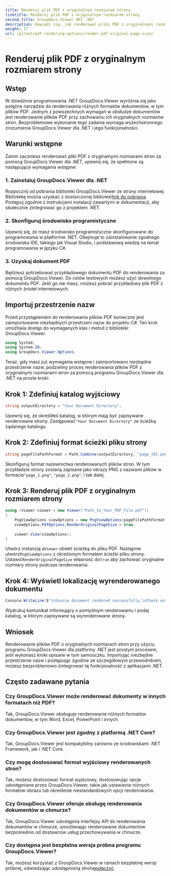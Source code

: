 ```yaml
---
title: Renderuj plik PDF z oryginalnym rozmiarem strony
linktitle: Renderuj plik PDF z oryginalnym rozmiarem strony
second_title: GroupDocs.Viewer API .NET
description: Dowiedz się, jak renderować pliki PDF z oryginalnymi rozmiarami stron przy użyciu programu GroupDocs.Viewer dla platformy .NET. Postępuj zgodnie z naszym przewodnikiem krok po kroku i bezproblemowo zintegruj tę funkcjonalność.
weight: 17
url: /pl/net/pdf-rendering-options/render-pdf-original-page-size/
---
```


# Renderuj plik PDF z oryginalnym rozmiarem strony

## Wstęp
W dziedzinie programowania .NET GroupDocs.Viewer wyróżnia się jako potężne narzędzie do renderowania różnych formatów dokumentów, w tym plików PDF. Jednym z powszechnych wymagań w obsłudze dokumentów jest renderowanie plików PDF przy zachowaniu ich oryginalnych rozmiarów stron. Bezproblemowe wykonanie tego zadania wymaga wszechstronnego zrozumienia GroupDocs.Viewer dla .NET i jego funkcjonalności.
## Warunki wstępne
Zanim zaczniesz renderować pliki PDF z oryginalnymi rozmiarami stron za pomocą GroupDocs.Viewer dla .NET, upewnij się, że spełnione są następujące wymagania wstępne:
### 1. Zainstaluj GroupDocs.Viewer dla .NET
 Rozpocznij od pobrania biblioteki GroupDocs.Viewer ze strony internetowej. Bibliotekę można uzyskać z dostarczonej biblioteki[link do pobrania](https://releases.groupdocs.com/viewer/net/). Postępuj zgodnie z instrukcjami instalacji zawartymi w dokumentacji, aby skutecznie zintegrować go z projektem .NET.
### 2. Skonfiguruj środowisko programistyczne
Upewnij się, że masz środowisko programistyczne skonfigurowane do programowania w platformie .NET. Obejmuje to zainstalowanie zgodnego środowiska IDE, takiego jak Visual Studio, i podstawową wiedzę na temat programowania w języku C#.
### 3. Uzyskaj dokument PDF
Będziesz potrzebować przykładowego dokumentu PDF do renderowania za pomocą GroupDocs.Viewer. Do celów testowych możesz użyć dowolnego dokumentu PDF. Jeśli go nie masz, możesz pobrać przykładowy plik PDF z różnych źródeł internetowych.

## Importuj przestrzenie nazw
Przed przystąpieniem do renderowania plików PDF konieczne jest zaimportowanie niezbędnych przestrzeni nazw do projektu C#. Ten krok umożliwia dostęp do wymaganych klas i metod z biblioteki GroupDocs.Viewer.

```csharp
using System;
using System.IO;
using GroupDocs.Viewer.Options;
```

Teraz, gdy masz już wymagania wstępne i zaimportowano niezbędne przestrzenie nazw, podzielmy proces renderowania plików PDF z oryginalnymi rozmiarami stron za pomocą programu GroupDocs.Viewer dla .NET na proste kroki:
## Krok 1: Zdefiniuj katalog wyjściowy
```csharp
string outputDirectory = "Your Document Directory";
```
 Upewnij się, że określiłeś katalog, w którym mają być zapisywane renderowane strony. Zastępować`"Your Document Directory"` ze ścieżką żądanego katalogu.
## Krok 2: Zdefiniuj format ścieżki pliku strony
```csharp
string pageFilePathFormat = Path.Combine(outputDirectory, "page_{0}.png");
```
Skonfiguruj format nazewnictwa renderowanych plików stron. W tym przykładzie strony zostaną zapisane jako obrazy PNG z nazwami plików w formacie`"page_1.png"`, `"page_2.png"`, i tak dalej.
## Krok 3: Renderuj plik PDF z oryginalnym rozmiarem strony
```csharp
using (Viewer viewer = new Viewer("Path_to_Your_PDF_File.pdf"))
{
    PngViewOptions viewOptions = new PngViewOptions(pageFilePathFormat);
    viewOptions.PdfOptions.RenderOriginalPageSize = true;
    
    viewer.View(viewOptions);
}
```
 Utwórz instancję a`Viewer` obiekt ścieżką do pliku PDF. Następnie utwórz`PngViewOptions` z określonym formatem ścieżki pliku strony. Ustawić`RenderOriginalPageSize` własność do`true` aby zachować oryginalne rozmiary strony podczas renderowania.
## Krok 4: Wyświetl lokalizację wyrenderowanego dokumentu
```csharp
Console.WriteLine($"\nSource document rendered successfully.\nCheck output in {outputDirectory}.");
```
Wydrukuj komunikat informujący o pomyślnym renderowaniu i podaj katalog, w którym zapisywane są wyrenderowane strony.

## Wniosek
Renderowanie plików PDF o oryginalnych rozmiarach stron przy użyciu programu GroupDocs.Viewer dla platformy .NET jest prostym procesem, jeśli wykonasz kroki opisane w tym samouczku. Importując niezbędne przestrzenie nazw i postępując zgodnie ze szczegółowym przewodnikiem, możesz bezproblemowo zintegrować tę funkcjonalność z aplikacjami .NET.
## Często zadawane pytania
### Czy GroupDocs.Viewer może renderować dokumenty w innych formatach niż PDF?
Tak, GroupDocs.Viewer obsługuje renderowanie różnych formatów dokumentów, w tym Word, Excel, PowerPoint i innych.
### Czy GroupDocs.Viewer jest zgodny z platformą .NET Core?
Tak, GroupDocs.Viewer jest kompatybilny zarówno ze środowiskami .NET Framework, jak i .NET Core.
### Czy mogę dostosować format wyjściowy renderowanych stron?
Tak, możesz dostosować format wyjściowy, dostosowując opcje udostępniane przez GroupDocs.Viewer, takie jak ustawienie różnych formatów obrazu lub określenie niestandardowych opcji renderowania.
### Czy GroupDocs.Viewer oferuje obsługę renderowania dokumentów w chmurze?
Tak, GroupDocs.Viewer udostępnia interfejsy API do renderowania dokumentów w chmurze, umożliwiając renderowanie dokumentów bezpośrednio od dostawców usług przechowywania w chmurze.
### Czy dostępna jest bezpłatna wersja próbna programu GroupDocs.Viewer?
 Tak, możesz korzystać z GroupDocs.Viewer w ramach bezpłatnej wersji próbnej, odwiedzając udostępnioną stronę[połączyć](https://releases.groupdocs.com/).